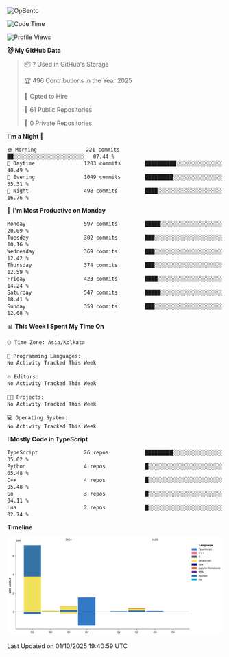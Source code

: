 ![OpBento](https://firebasestorage.googleapis.com/v0/b/smartkaksha-fe32c.appspot.com/o/opbento%2Fparthkapoor-dev3db8f.png?alt=media)

<!--START_SECTION:waka-->
![Code Time](http://img.shields.io/badge/Code%20Time-0%20secs-blue)

![Profile Views](http://img.shields.io/badge/Profile%20Views-1-blue)

**🐱 My GitHub Data** 

> 📦 ? Used in GitHub's Storage 
 > 
> 🏆 496 Contributions in the Year 2025
 > 
> 💼 Opted to Hire
 > 
> 📜 61 Public Repositories 
 > 
> 🔑 0 Private Repositories 
 > 
**I'm a Night 🦉** 

```text
🌞 Morning                221 commits         ██░░░░░░░░░░░░░░░░░░░░░░░   07.44 % 
🌆 Daytime                1203 commits        ██████████░░░░░░░░░░░░░░░   40.49 % 
🌃 Evening                1049 commits        █████████░░░░░░░░░░░░░░░░   35.31 % 
🌙 Night                  498 commits         ████░░░░░░░░░░░░░░░░░░░░░   16.76 % 
```
📅 **I'm Most Productive on Monday** 

```text
Monday                   597 commits         █████░░░░░░░░░░░░░░░░░░░░   20.09 % 
Tuesday                  302 commits         ███░░░░░░░░░░░░░░░░░░░░░░   10.16 % 
Wednesday                369 commits         ███░░░░░░░░░░░░░░░░░░░░░░   12.42 % 
Thursday                 374 commits         ███░░░░░░░░░░░░░░░░░░░░░░   12.59 % 
Friday                   423 commits         ████░░░░░░░░░░░░░░░░░░░░░   14.24 % 
Saturday                 547 commits         █████░░░░░░░░░░░░░░░░░░░░   18.41 % 
Sunday                   359 commits         ███░░░░░░░░░░░░░░░░░░░░░░   12.08 % 
```


📊 **This Week I Spent My Time On** 

```text
🕑︎ Time Zone: Asia/Kolkata

💬 Programming Languages: 
No Activity Tracked This Week

🔥 Editors: 
No Activity Tracked This Week

🐱‍💻 Projects: 
No Activity Tracked This Week

💻 Operating System: 
No Activity Tracked This Week
```

**I Mostly Code in TypeScript** 

```text
TypeScript               26 repos            █████████░░░░░░░░░░░░░░░░   35.62 % 
Python                   4 repos             █░░░░░░░░░░░░░░░░░░░░░░░░   05.48 % 
C++                      4 repos             █░░░░░░░░░░░░░░░░░░░░░░░░   05.48 % 
Go                       3 repos             █░░░░░░░░░░░░░░░░░░░░░░░░   04.11 % 
Lua                      2 repos             █░░░░░░░░░░░░░░░░░░░░░░░░   02.74 % 
```



**Timeline**

![Lines of Code chart](https://raw.githubusercontent.com/ParthKapoor-dev/ParthKapoor-dev/main/assets/bar_graph.png)


 Last Updated on 01/10/2025 19:40:59 UTC
<!--END_SECTION:waka-->
